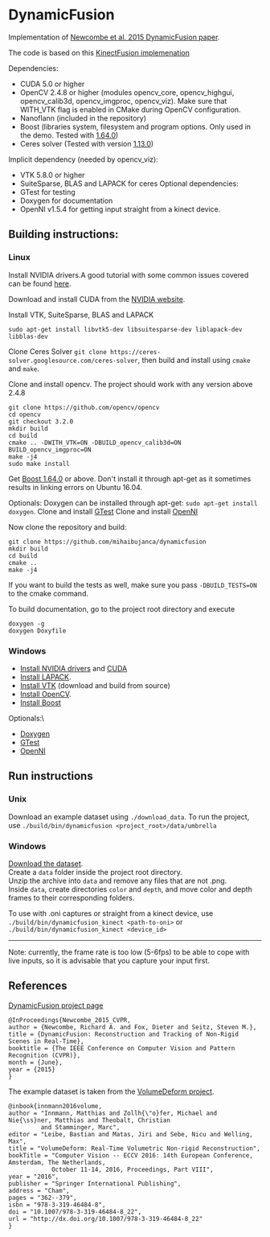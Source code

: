 DynamicFusion
============
Implementation of [Newcombe et al. 2015 DynamicFusion paper](http://grail.cs.washington.edu/projects/dynamicfusion/papers/DynamicFusion.pdf).

The code is based on this [KinectFusion implemenation](https://github.com/Nerei/kinfu_remake)

Dependencies:
* CUDA 5.0 or higher
* OpenCV 2.4.8 or higher (modules opencv_core, opencv_highgui, opencv_calib3d, opencv_imgproc, opencv_viz). Make sure that WITH_VTK flag is enabled in CMake during OpenCV configuration.
* Nanoflann (included in the repository)
* Boost (libraries system, filesystem and program options. Only used in the demo. Tested with [1.64.0](http://www.boost.org/users/history/version_1_64_0.html))
* Ceres solver (Tested with version [1.13.0](http://ceres-solver.org/ceres-solver-1.13.0.tar.gz))

Implicit dependency (needed by opencv_viz):
* VTK 5.8.0 or higher
* SuiteSparse, BLAS and LAPACK for ceres
Optional dependencies:
* GTest for testing
* Doxygen for documentation
* OpenNI v1.5.4 for getting input straight from a kinect device.

## Building instructions:

### Linux
Install NVIDIA drivers.A good tutorial with some common issues covered can be found [here](
https://askubuntu.com/a/61433/167689).

Download and install CUDA from the [NVIDIA website](https://developer.nvidia.com/cuda-downloads).

Install VTK, SuiteSparse, BLAS and LAPACK
```
sudo apt-get install libvtk5-dev libsuitesparse-dev liblapack-dev libblas-dev
```

Clone Ceres Solver `git clone https://ceres-solver.googlesource.com/ceres-solver`, then build and install using `cmake` and `make`.

Clone and install opencv. The project should work with any version above 2.4.8
```
git clone https://github.com/opencv/opencv
cd opencv
git checkout 3.2.0
mkdir build
cd build
cmake .. -DWITH_VTK=ON -DBUILD_opencv_calib3d=ON BUILD_opencv_imgproc=ON
make -j4
sudo make install
```
Get [Boost 1.64.0](http://www.boost.org/users/download/) or above. Don't install it through apt-get as it sometimes results in linking errors on Ubuntu 16.04.

Optionals:
Doxygen can be installed through apt-get: `sudo apt-get install doxygen`.
Clone and install [GTest](https://github.com/google/googletest)
Clone and install [OpenNI](https://github.com/OpenNI/OpenNI)

Now clone the repository and build:
```
git clone https://github.com/mihaibujanca/dynamicfusion
mkdir build
cd build
cmake ..
make -j4
```

If you want to build the tests as well, make sure you pass `-DBUILD_TESTS=ON` to the cmake command.

To build documentation, go to the project root directory and execute
```
doxygen -g
doxygen Doxyfile
```
### Windows
* [Install NVIDIA drivers](https://www.geforce.com/drivers) and [CUDA](https://developer.nvidia.com/cuda-downloads)
* [Install LAPACK](http://icl.cs.utk.edu/lapack-for-windows/lapack/).
* [Install VTK](http://www.vtk.org/download/) (download and build from source)
* [Install OpenCV](http://docs.opencv.org/3.2.0/d3/d52/tutorial_windows_install.html).  
* [Install Boost](http://www.boost.org/users/download/)

 
Optionals:\
* [Doxygen](http://www.stack.nl/~dimitri/doxygen/download.html)
* [GTest](https://github.com/google/googletest) 
* [OpenNI]( http://pointclouds.org/downloads/windows.html)



## Run instructions
### Unix
Download an example dataset using `./download_data`. 
To run the project, use `./build/bin/dynamicfusion <project_root>/data/umbrella`

### Windows
[Download the dataset](http://lgdv.cs.fau.de/uploads/publications/data/innmann2016deform/umbrella_data.zip).\
Create a `data` folder inside the project root directory. \
Unzip the archive into `data` and remove any files that are not .png. \
Inside `data`, create directories `color` and `depth`, and move color and depth frames to their corresponding folders.



To use with .oni captures or straight from a kinect device, use `./build/bin/dynamicfusion_kinect <path-to-oni>` or `./build/bin/dynamicfusion_kinect <device_id>` 

---
Note: currently, the frame rate is too low (5-6fps) to be able to cope with live inputs, so it is advisable that you capture your input first.

## References
[DynamicFusion project page](http://grail.cs.washington.edu/projects/dynamicfusion/)

```
@InProceedings{Newcombe_2015_CVPR,
author = {Newcombe, Richard A. and Fox, Dieter and Seitz, Steven M.},
title = {DynamicFusion: Reconstruction and Tracking of Non-Rigid Scenes in Real-Time},
booktitle = {The IEEE Conference on Computer Vision and Pattern Recognition (CVPR)},
month = {June},
year = {2015}
}
```

The example dataset is taken from the [VolumeDeform project](http://lgdv.cs.fau.de/publications/publication/Pub.2016.tech.IMMD.IMMD9.volume_6/).
```
@inbook{innmann2016volume,
author = "Innmann, Matthias and Zollh{\"o}fer, Michael and Nie{\ss}ner, Matthias and Theobalt, Christian 
         and Stamminger, Marc",
editor = "Leibe, Bastian and Matas, Jiri and Sebe, Nicu and Welling, Max",
title = "VolumeDeform: Real-Time Volumetric Non-rigid Reconstruction",
bookTitle = "Computer Vision -- ECCV 2016: 14th European Conference, Amsterdam, The Netherlands,
            October 11-14, 2016, Proceedings, Part VIII",
year = "2016",
publisher = "Springer International Publishing",
address = "Cham",
pages = "362--379",
isbn = "978-3-319-46484-8",
doi = "10.1007/978-3-319-46484-8_22",
url = "http://dx.doi.org/10.1007/978-3-319-46484-8_22"
}
```